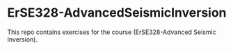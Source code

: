 # ErSE328-AdvancedSeismicInversion
This repo contains exercises for the course (ErSE328-Advanced Seismic Inversion). 
